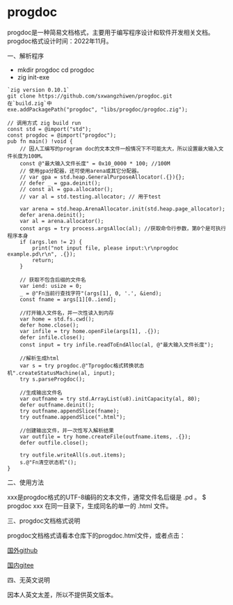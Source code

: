 # progdoc
progdoc是一种简易文档格式，主要用于编写程序设计和软件开发相关文档。
progdoc格式设计时间：2022年11月。


一、解析程序 
- mkdir progdoc cd progdoc 
- zig init-exe
```
`zig version 0.10.1`
git clone https://github.com/sxwangzhiwen/progdoc.git
在`build.zig`中
exe.addPackagePath("progdoc", "libs/progdoc/progdoc.zig");

// 调用方式 zig build run
const std = @import("std");
const progdoc = @import("progdoc");
pub fn main() !void {
    // 因人工编写的program doc的文本文件一般情况下不可能太大，所以设置最大输入文件长度为100M。
    const @"最大输入文件长度" = 0x10_0000 * 100; //100M
    // 使用gpa分配器，还可使用arena或其它分配器。
    // var gpa = std.heap.GeneralPurposeAllocator(.{}){};
    // defer _ = gpa.deinit();
    // const al = gpa.allocator();
    // var al = std.testing.allocator; // 用于test

    var arena = std.heap.ArenaAllocator.init(std.heap.page_allocator);
    defer arena.deinit();
    var al = arena.allocator();
    const args = try process.argsAlloc(al); //获取命令行参数，第0个是可执行程序本身
    if (args.len != 2) {
        print("not input file, please input:\r\nprogdoc example.pd\r\n", .{});
        return;
    }

    // 获取不包含后缀的文件名
    var iend: usize = 0;
    _ = @"Fn当前行查找字符"(args[1], 0, '.', &iend);
    const fname = args[1][0..iend];

    //打开输入文件名，并一次性读入到内存
    var home = std.fs.cwd();
    defer home.close();
    var infile = try home.openFile(args[1], .{});
    defer infile.close();
    const input = try infile.readToEndAlloc(al, @"最大输入文件长度");

    //解析生成html
    var s = try progdoc.@"Tprogdoc格式转换状态机".createStatusMachine(al, input);
    try s.parseProgdoc();

    //生成输出文件名
    var outfname = try std.ArrayList(u8).initCapacity(al, 80);
    defer outfname.deinit();
    try outfname.appendSlice(fname);
    try outfname.appendSlice(".html");

    //创建输出文件，并一次性写入解析结果
    var outfile = try home.createFile(outfname.items, .{});
    defer outfile.close();

    try outfile.writeAll(s.out.items);
    s.@"Fn清空状态机"();
}
```


二、使用方法

xxx是progdoc格式的UTF-8编码的文本文件，通常文件名后缀是 .pd 。
$ progdoc xxx
在同一目录下，生成同名的单一的 .html 文件。


三、progdoc文档格式说明

progdoc文档格式请看本仓库下的progdoc.html文件，或者点击：

[国外github]( https://sxwangzhiwen.github.io/progdoc/progdoc.html)


[国内gitee]( https://gitee.com/sxwangzhiwen/progdoc)


四、无英文说明

因本人英文太差，所以不提供英文版本。
